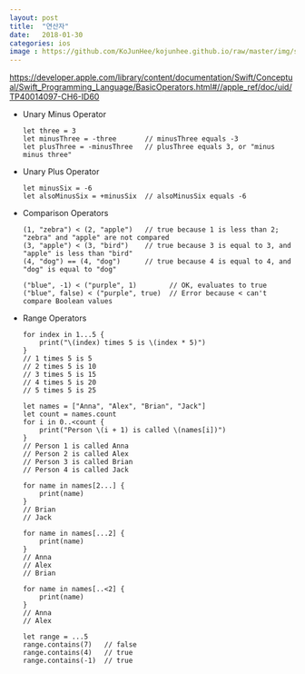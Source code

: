 ```yaml
---
layout: post
title:  "연산자"
date:   2018-01-30
categories: ios
image : https://github.com/KoJunHee/kojunhee.github.io/raw/master/img/sl.png
---
```


<https://developer.apple.com/library/content/documentation/Swift/Conceptual/Swift_Programming_Language/BasicOperators.html#//apple_ref/doc/uid/TP40014097-CH6-ID60>

- Unary Minus Operator

	```
	let three = 3
	let minusThree = -three       // minusThree equals -3
	let plusThree = -minusThree   // plusThree equals 3, or "minus minus three"
	```

- Unary Plus Operator

	```
	let minusSix = -6
	let alsoMinusSix = +minusSix  // alsoMinusSix equals -6
	```
	
- Comparison Operators

	```
	(1, "zebra") < (2, "apple")   // true because 1 is less than 2; "zebra" and "apple" are not compared
	(3, "apple") < (3, "bird")    // true because 3 is equal to 3, and "apple" is less than "bird"
	(4, "dog") == (4, "dog")      // true because 4 is equal to 4, and "dog" is equal to "dog"
	
	("blue", -1) < ("purple", 1)        // OK, evaluates to true
	("blue", false) < ("purple", true)  // Error because < can't compare Boolean values
	```
	
- Range Operators

	```
	for index in 1...5 {
	    print("\(index) times 5 is \(index * 5)")
	}
	// 1 times 5 is 5
	// 2 times 5 is 10
	// 3 times 5 is 15
	// 4 times 5 is 20
	// 5 times 5 is 25
	
	let names = ["Anna", "Alex", "Brian", "Jack"]
	let count = names.count
	for i in 0..<count {
	    print("Person \(i + 1) is called \(names[i])")
	}
	// Person 1 is called Anna
	// Person 2 is called Alex
	// Person 3 is called Brian
	// Person 4 is called Jack
	
	for name in names[2...] {
	    print(name)
	}
	// Brian
	// Jack
	 
	for name in names[...2] {
	    print(name)
	}
	// Anna
	// Alex
	// Brian
	
	for name in names[..<2] {
	    print(name)
	}
	// Anna
	// Alex
	
	let range = ...5
	range.contains(7)   // false
	range.contains(4)   // true
	range.contains(-1)  // true
	```

	
	


	


	

	


	
	
	
	
	
	
	
